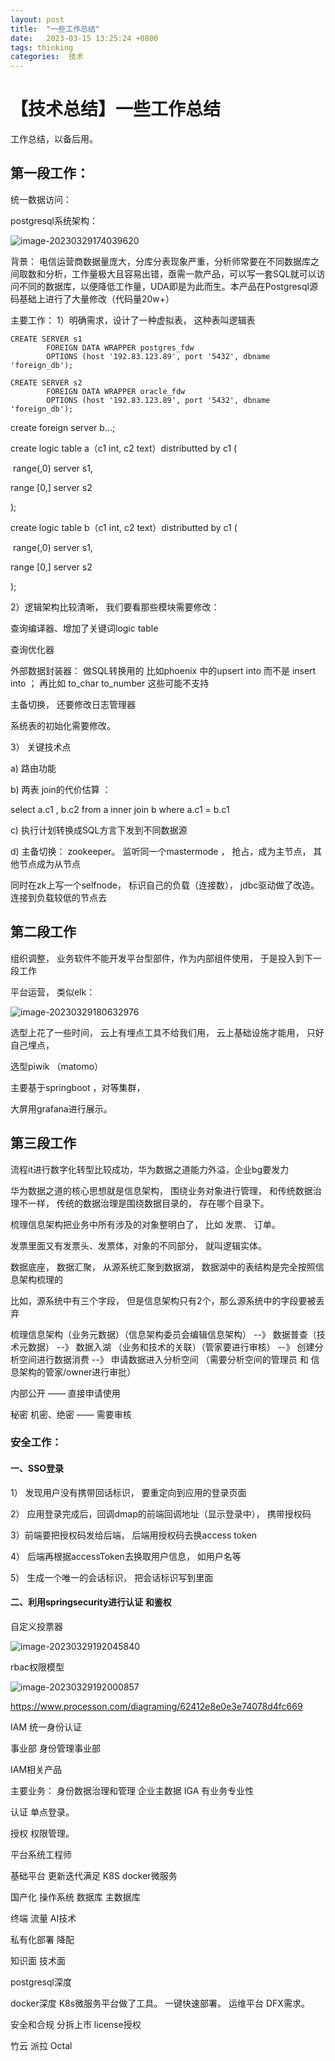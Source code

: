 ```yaml
---
layout: post
title:  "一些工作总结"
date:   2023-03-15 13:25:24 +0800
tags: thinking
categories:  技术
---
```


#  【技术总结】一些工作总结

工作总结，以备后用。

## 第一段工作： 

统一数据访问：

postgresql系统架构：

![image-20230329174039620](assets/images/从设计到开发总结/image-20230329174039620.png)

背景： 电信运营商数据量庞大，分库分表现象严重，分析师常要在不同数据库之间取数和分析，工作量极大且容易出错，亟需一款产品，可以写一套SQL就可以访问不同的数据库，以便降低工作量，UDA即是为此而生。本产品在Postgresql源码基础上进行了大量修改（代码量20w+）



主要工作： 1）明确需求，设计了一种虚拟表， 这种表叫逻辑表

```
CREATE SERVER s1
        FOREIGN DATA WRAPPER postgres_fdw
        OPTIONS (host '192.83.123.89', port '5432', dbname 'foreign_db');
```

```
CREATE SERVER s2
        FOREIGN DATA WRAPPER oracle_fdw
        OPTIONS (host '192.83.123.89', port '5432', dbname 'foreign_db');
```

create foreign server b...;

create logic table  a（c1 int, c2  text）distributted by c1 (

​	range(,0)  server s1,

   range [0,]  server s2

);

create logic table  b（c1 int, c2  text）distributted by c1 (

​	range(,0)  server s1,

   range [0,]  server s2

);

2）逻辑架构比较清晰， 我们要看那些模块需要修改：

查询编译器、增加了关键词logic table

查询优化器

外部数据封装器： 做SQL转换用的     比如phoenix 中的upsert into 而不是 insert into ； 再比如 to_char   to_number 这些可能不支持

主备切换， 还要修改日志管理器

系统表的初始化需要修改。

3） 关键技术点

a) 路由功能

b) 两表 join的代价估算 ： 

select a.c1 , b.c2 from a inner join b where a.c1 = b.c1

c) 执行计划转换成SQL方言下发到不同数据源

d) 主备切换： zookeeper。 监听同一个mastermode ， 抢占，成为主节点， 其他节点成为从节点

同时在zk上写一个selfnode， 标识自己的负载（连接数），  jdbc驱动做了改造。连接到负载较低的节点去



## 第二段工作

组织调整， 业务软件不能开发平台型部件，作为内部组件使用， 于是投入到下一段工作

平台运营， 类似elk：

![image-20230329180632976](assets/images/从设计到开发总结/image-20230329180632976.png)

选型上花了一些时间， 云上有埋点工具不给我们用， 云上基础设施才能用， 只好自己埋点，

选型piwik （matomo）

主要基于springboot ，对等集群，

大屏用grafana进行展示。



## 第三段工作

流程it进行数字化转型比较成功，华为数据之道能力外溢，企业bg要发力

华为数据之道的核心思想就是信息架构， 围绕业务对象进行管理， 和传统数据治理不一样， 传统的数据治理是围绕数据目录的， 存在哪个目录下。

梳理信息架构把业务中所有涉及的对象整明白了， 比如  发票、 订单。

发票里面又有发票头、发票体，对象的不同部分， 就叫逻辑实体。

数据底座， 数据汇聚， 从源系统汇聚到数据湖， 数据湖中的表结构是完全按照信息架构梳理的

比如，源系统中有三个字段， 但是信息架构只有2个，那么源系统中的字段要被丢弃



梳理信息架构（业务元数据）（信息架构委员会编辑信息架构） --》 数据普查（技术元数据） --》 数据入湖 （业务和技术的关联）（管家要进行审核） --》 创建分析空间进行数据消费 --》 申请数据进入分析空间 （需要分析空间的管理员 和 信息架构的管家/owner进行审批）



内部公开 —— 直接申请使用

秘密  机密、绝密 —— 需要审核



### 安全工作： 

#### 一、SSO登录

1） 发现用户没有携带回话标识， 要重定向到应用的登录页面

2） 应用登录完成后，回调dmap的前端回调地址（显示登录中）， 携带授权码

3）前端要把授权码发给后端， 后端用授权码去换access token

4） 后端再根据accessToken去换取用户信息， 如用户名等

5） 生成一个唯一的会话标识， 把会话标识写到里面



#### 二、利用springsecurity进行认证 和鉴权

自定义投票器

![image-20230329192045840](assets/images/从设计到开发总结/image-20230329192045840.png)



rbac权限模型

![image-20230329192000857](assets/images/从设计到开发总结/image-20230329192000857.png)



https://www.processon.com/diagraming/62412e8e0e3e74078d4fc669



IAM  统一身份认证

事业部  身份管理事业部 

IAM相关产品

主要业务： 身份数据治理和管理  企业主数据 IGA  有业务专业性

认证   单点登录。  

授权   权限管理。

平台系统工程师

基础平台   更新迭代满足 K8S docker微服务

国产化  操作系统  数据库    主数据库 

终端  流量  AI技术

私有化部署 降配

知识面  技术面 



postgresql深度

docker深度   K8s微服务平台做了工具。 一键快速部署。 运维平台 DFX需求。

安全和合规   分拆上市  license授权

竹云 派拉 Octal

























